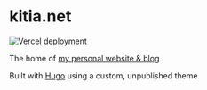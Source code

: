 # kitia.net

![Vercel deployment](https://therealsujitk-vercel-badge.vercel.app/?app=kitia-net&style=for-the-badge&name=Vercel+Deployment)

The home of [my personal website & blog](https://www.kitia.net)

Built with [Hugo](https://gohugo.io/) using a custom, unpublished theme
